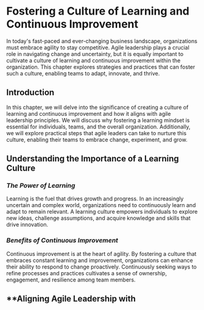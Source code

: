 Fostering a Culture of Learning and Continuous Improvement
===================================================================

In today's fast-paced and ever-changing business landscape, organizations must embrace agility to stay competitive. Agile leadership plays a crucial role in navigating change and uncertainty, but it is equally important to cultivate a culture of learning and continuous improvement within the organization. This chapter explores strategies and practices that can foster such a culture, enabling teams to adapt, innovate, and thrive.

**Introduction**
----------------

In this chapter, we will delve into the significance of creating a culture of learning and continuous improvement and how it aligns with agile leadership principles. We will discuss why fostering a learning mindset is essential for individuals, teams, and the overall organization. Additionally, we will explore practical steps that agile leaders can take to nurture this culture, enabling their teams to embrace change, experiment, and grow.

**Understanding the Importance of a Learning Culture**
------------------------------------------------------

### *The Power of Learning*

Learning is the fuel that drives growth and progress. In an increasingly uncertain and complex world, organizations need to continuously learn and adapt to remain relevant. A learning culture empowers individuals to explore new ideas, challenge assumptions, and acquire knowledge and skills that drive innovation.

### *Benefits of Continuous Improvement*

Continuous improvement is at the heart of agility. By fostering a culture that embraces constant learning and improvement, organizations can enhance their ability to respond to change proactively. Continuously seeking ways to refine processes and practices cultivates a sense of ownership, engagement, and resilience among team members.

\*\*Aligning Agile Leadership with
----------------------------------

